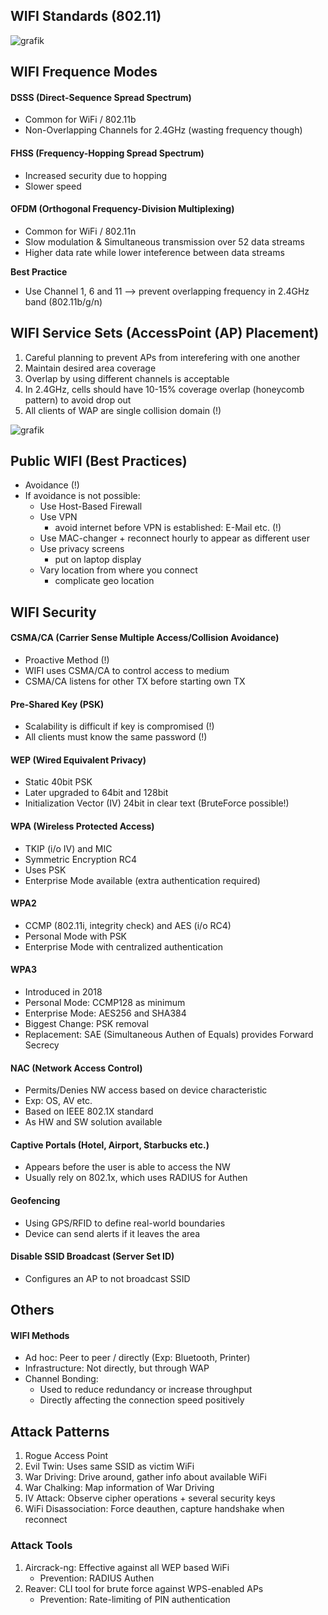 ## WIFI Standards (802.11)

![grafik](https://user-images.githubusercontent.com/84674087/132377369-bd5976eb-bf94-4c42-8aaf-4519eaf1b197.png)

## WIFI Frequence Modes

#### DSSS (Direct-Sequence Spread Spectrum)
- Common for WiFi / 802.11b
- Non-Overlapping Channels for 2.4GHz (wasting frequency though)

#### FHSS (Frequency-Hopping Spread Spectrum)
- Increased security due to hopping
- Slower speed

#### OFDM (Orthogonal Frequency-Division Multiplexing)
- Common for WiFi / 802.11n
- Slow modulation & Simultaneous transmission over 52 data streams
- Higher data rate while lower inteference between data streams

**Best Practice**
- Use Channel 1, 6 and 11 --> prevent overlapping frequency in 2.4GHz band (802.11b/g/n)


## WIFI Service Sets (AccessPoint (AP) Placement)
1. Careful planning to prevent APs from interefering with one another
2. Maintain desired area coverage
3. Overlap by using different channels is acceptable
4. In 2.4GHz, cells should have 10-15% coverage overlap (honeycomb pattern) to avoid drop out
5. All clients of WAP are single collision domain (!)

![grafik](https://user-images.githubusercontent.com/84674087/132377632-ccfb4791-db78-464e-b381-c2a7e885998a.png)


## Public WIFI (Best Practices)
- Avoidance (!)
- If avoidance is not possible:
   - Use Host-Based Firewall
   - Use VPN
      - avoid internet before VPN is established: E-Mail etc. (!)
   - Use MAC-changer + reconnect hourly to appear as different user
   - Use privacy screens
      - put on laptop display
   - Vary location from where you connect
      - complicate geo location

## WIFI Security
#### CSMA/CA (Carrier Sense Multiple Access/Collision Avoidance)
- Proactive Method (!)
- WIFI uses CSMA/CA to control access to medium
- CSMA/CA listens for other TX before starting own TX

#### Pre-Shared Key (PSK)
- Scalability is difficult if key is compromised (!)
- All clients must know the same password (!)

#### WEP (Wired Equivalent Privacy)
- Static 40bit PSK
- Later upgraded to 64bit and 128bit
- Initialization Vector (IV) 24bit in clear text (BruteForce possible!)

#### WPA (Wireless Protected Access)
- TKIP (i/o IV) and MIC
- Symmetric Encryption RC4
- Uses PSK
- Enterprise Mode available (extra authentication required)

#### WPA2
- CCMP (802.11i, integrity check) and AES (i/o RC4)
- Personal Mode with PSK
- Enterprise Mode with centralized authentication

#### WPA3
- Introduced in 2018
- Personal Mode: CCMP128 as minimum
- Enterprise Mode: AES256 and SHA384
- Biggest Change: PSK removal
- Replacement: SAE (Simultaneous Authen of Equals) provides Forward Secrecy

#### NAC (Network Access Control)
- Permits/Denies NW access based on device characteristic
- Exp: OS, AV etc.
- Based on IEEE 802.1X standard
- As HW and SW solution available

#### Captive Portals (Hotel, Airport, Starbucks etc.)
- Appears before the user is able to access the NW
- Usually rely on 802.1x, which uses RADIUS for Authen

#### Geofencing
- Using GPS/RFID to define real-world boundaries
- Device can send alerts if it leaves the area

#### Disable SSID Broadcast (Server Set ID)
- Configures an AP to not broadcast SSID

## Others
#### WIFI Methods 
- Ad hoc: Peer to peer / directly (Exp: Bluetooth, Printer)
- Infrastructure: Not directly, but through WAP
- Channel Bonding: 
   - Used to reduce redundancy or increase throughput
   - Directly affecting the connection speed positively

## Attack Patterns
1. Rogue Access Point
2. Evil Twin: Uses same SSID as victim WiFi
3. War Driving: Drive around, gather info about available WiFi
4. War Chalking: Map information of War Driving
5. IV Attack: Observe cipher operations + several security keys
6. WiFi Disassociation: Force deauthen, capture handshake when reconnect

### Attack Tools
1. Aircrack-ng: Effective against all WEP based WiFi
   - Prevention: RADIUS Authen
2. Reaver: CLI tool for brute force against WPS-enabled APs
   - Prevention: Rate-limiting of PIN authentication
